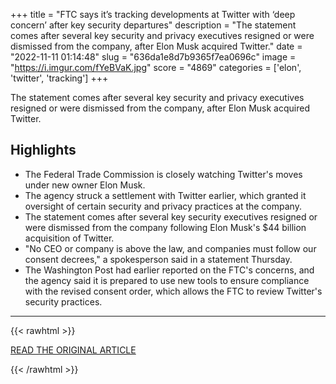 +++
title = "FTC says it’s tracking developments at Twitter with ‘deep concern’ after key security departures"
description = "The statement comes after several key security and privacy executives resigned or were dismissed from the company, after Elon Musk acquired Twitter."
date = "2022-11-11 01:14:48"
slug = "636da1e8d7b9365f7ea0696c"
image = "https://i.imgur.com/fYeBVaK.jpg"
score = "4869"
categories = ['elon', 'twitter', 'tracking']
+++

The statement comes after several key security and privacy executives resigned or were dismissed from the company, after Elon Musk acquired Twitter.

## Highlights

- The Federal Trade Commission is closely watching Twitter's moves under new owner Elon Musk.
- The agency struck a settlement with Twitter earlier, which granted it oversight of certain security and privacy practices at the company.
- The statement comes after several key security executives resigned or were dismissed from the company following Elon Musk's $44 billion acquisition of Twitter.
- "No CEO or company is above the law, and companies must follow our consent decrees," a spokesperson said in a statement Thursday.
- The Washington Post had earlier reported on the FTC's concerns, and the agency said it is prepared to use new tools to ensure compliance with the revised consent order, which allows the FTC to review Twitter's security practices.

---

{{< rawhtml >}}
  <p class="article-category">
    <a target="_blank" href="https://www.cnbc.com/2022/11/10/ftc-tracking-developments-at-twitter-after-key-exec-departures.html">READ THE ORIGINAL ARTICLE</a>
  </p>
{{< /rawhtml >}}
